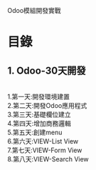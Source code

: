 Odoo模組開發實戰
# 目錄
## 1. Odoo-30天開發
 <br/>
    1.第一天:開發環境建置
    <br/>
    2.第二天:開發Odoo應用程式
    <br/>
    3.第三天:基礎欄位建立
    <br/>
    4.第四天:增加商務邏輯
    <br/>
    5.第五天:創建menu
    <br/>
    6.第六天:VIEW-List View
    <br/>
    7.第七天:VIEW-Form View
    <br/>
    8.第八天:VIEW-Search View
